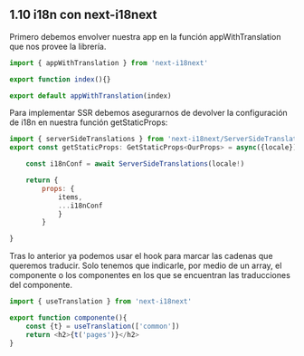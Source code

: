 ## 1.10 i18n con next-i18next

Primero debemos envolver nuestra app en la función appWithTranslation
que nos provee la librería.

``` javascript
import { appWithTranslation } from 'next-i18next'

export function index(){}

export default appWithTranslation(index)
```

Para implementar SSR debemos asegurarnos de devolver la configuración de
i18n en nuestra función getStaticProps:

``` javascript
import { serverSideTranslations } from 'next-i18next/ServerSideTranslations'
export const getStaticProps: GetStaticProps<OurProps> = async({locale}) => {

    const i18nConf = await ServerSideTranslations(locale!)

    return {
        props: {
            items, 
            ...i18nConf
            }
        }

}
```

Tras lo anterior ya podemos usar el hook para marcar las cadenas que
queremos traducir. Solo tenemos que indicarle, por medio de un array, el
componente o los componentes en los que se encuentran las traducciones
del componente.

``` javascript
import { useTranslation } from 'next-i18next'

export function componente(){
    const {t} = useTranslation(['common'])
    return <h2>{t('pages')}</h2>
}
```
